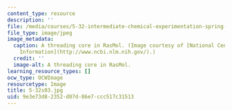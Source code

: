 ```yaml
---
content_type: resource
description: ''
file: /media/courses/5-32-intermediate-chemical-experimentation-spring-2003/9e3e73d82352d07d86e7ccc517c31513_5-32s03.jpg
file_type: image/jpeg
image_metadata:
  caption: A threading core in RasMol. (Image courtesy of [National Center for Biotechnology
    Information](http://www.ncbi.nlm.nih.gov/).)
  credit: ''
  image-alt: A threading core in RasMol.
learning_resource_types: []
ocw_type: OCWImage
resourcetype: Image
title: 5-32s03.jpg
uid: 9e3e73d8-2352-d07d-86e7-ccc517c31513
---
```

